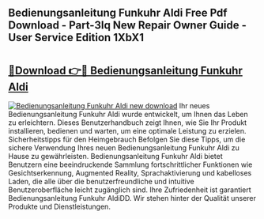 ## Bedienungsanleitung Funkuhr Aldi Free Pdf Download - Part-3Iq New Repair Owner Guide - User Service Edition 1XbX1

# <h2><a href="http://df07dqe.blite.top/?on=Bedienungsanleitung+Funkuhr+Aldi">🔗Download 👉🔴 Bedienungsanleitung Funkuhr Aldi</a></h2>

[![Bedienungsanleitung Funkuhr Aldi new download](https://i.imgur.com/lujVjoI.png)](http://df07dqe.blite.top/?on=Bedienungsanleitung+Funkuhr+Aldi)
Ihr neues Bedienungsanleitung Funkuhr Aldi wurde entwickelt, um Ihnen das Leben zu erleichtern. Dieses Benutzerhandbuch zeigt Ihnen, wie Sie Ihr Produkt installieren, bedienen und warten, um eine optimale Leistung zu erzielen. Sicherheitstipps für den Heimgebrauch Befolgen Sie diese Tipps, um die sichere Verwendung Ihres neuen Bedienungsanleitung Funkuhr Aldi zu Hause zu gewährleisten. Bedienungsanleitung Funkuhr Aldi bietet Benutzern eine beeindruckende Sammlung fortschrittlicher Funktionen wie Gesichtserkennung, Augmented Reality, Sprachaktivierung und kabelloses Laden, die alle über die benutzerfreundliche und intuitive Benutzeroberfläche leicht zugänglich sind. Ihre Zufriedenheit ist garantiert Bedienungsanleitung Funkuhr AldiDD. Wir stehen hinter der Qualität unserer Produkte und Dienstleistungen.
